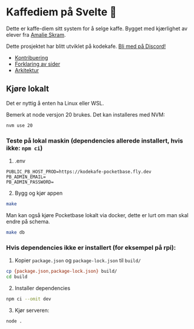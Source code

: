 # Kaffediem på Svelte 🧨

Dette er kaffe-diem sitt system for å selge kaffe. Bygget med kjærlighet av elever fra [Amalie Skram](https://www.amalieskram.vgs.no).

Dette prosjektet har blitt utviklet på kodekafe. [Bli med på Discord!](https://discord.gg/HC6UMSfrJN)

- [Kontribuering](./docs/contribution.md)
- [Forklaring av sider](./docs/routes.md)
- [Arkitektur](./docs/architecture.md)

## Kjøre lokalt

Det er nyttig å enten ha Linux eller WSL.

Bemerk at node versjon 20 brukes. Det kan installeres med NVM:

```bash
nvm use 20
```

### Teste på lokal maskin (dependencies allerede installert, hvis ikke: `npm ci`)

1. .env

```
PUBLIC_PB_HOST_PROD=https://kodekafe-pocketbase.fly.dev
PB_ADMIN_EMAIL=
PB_ADMIN_PASSWORD=
```

2. Bygg og kjør appen

```bash
make
```

Man kan også kjøre Pocketbase lokalt via docker, dette er lurt om man skal endre på schema.

```bash
make db
```

### Hvis dependencies ikke er installert (for eksempel på rpi):

1. Kopier `package.json` og `package-lock.json` til `build/`

```bash
cp {package.json,package-lock.json} build/
cd build
```

2. Installer dependencies

```bash
npm ci --omit dev
```

3. Kjør serveren:

```bash
node .
```
